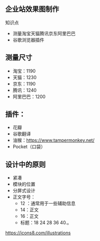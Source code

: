 ## 企业站效果图制作

知识点

- 测量淘宝天猫腾讯京东阿里巴巴
- 谷歌浏览器插件



## 测量尺寸

- 淘宝：1190
- 天猫：1230
- 京东：1190
- 腾讯：1240
- 阿里巴巴：1200

## 插件：

- 花瓣
- 谷歌翻译
- 油猴：https://www.tampermonkey.net/
- Pocket（口袋）

## 设计中的原则

- 紧凑
- 模块的位置
- 分屏式设计
- 正文字号：
  - 12 ：通常用于一些辅助信息
  - 14：正文
  - 16：正文
  - 标题：18 24 28 36 40.。





https://icons8.com/illustrations
